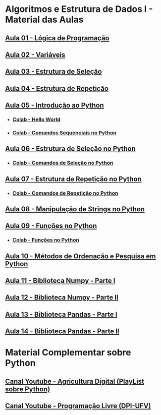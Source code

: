 # Algoritmos e Estrutura de Dados I - Material das Aulas

## [Aula 01 - Lógica de Programação](https://github.com/gustavowillam/AEDI/blob/main/Aula%2001.pdf)

## [Aula 02 - Variáveis](https://github.com/gustavowillam/AEDI/blob/main/Aula%2002.pdf)

## [Aula 03 - Estrutura de Seleção](https://github.com/gustavowillam/AEDI/blob/main/Aula%2003.pdf)

## [Aula 04 - Estrutura de Repetição](https://github.com/gustavowillam/AEDI/blob/main/Aula%2004.pdf)

## [Aula 05 - Introdução ao Python](https://github.com/gustavowillam/AEDI/blob/main/Aula%2005.pdf)

* ### [Colab - Hello World](https://colab.research.google.com/drive/1Cnmiokm3lLMsdOKcrXg8ASKgKRS2KqTa?usp=sharing)

* ### [Colab - Comandos Sequenciais no Python](https://colab.research.google.com/drive/1l_0h3YxbZsBPRkNYXqSnm2AHFHRTRkrI?usp=sharing)

## [Aula 06 - Estrutura de Seleção no Python](https://github.com/gustavowillam/AEDI/blob/main/Aula%2006.pdf)

* ### [Colab - Comandos de Seleção no Python](https://colab.research.google.com/drive/1VU7YmaTivnwpD35kwPj07dNZfEkYYZIN?usp=sharing)

## [Aula 07 - Estrutura de Repetição no Python](https://github.com/gustavowillam/AEDI/blob/main/Aula%2007.pdf)

* ### [Colab - Comandos de Repetição no Python](https://colab.research.google.com/drive/1MQ4EkbfCdVIml3nw7XAX6rxnXpeo1bA7?usp=sharing)

## [Aula 08 - Manipulação de Strings no Python](https://github.com/gustavowillam/AEDI/blob/main/Aula%2008.pdf)

## [Aula 09 - Funções no Python](https://github.com/gustavowillam/AEDI/blob/main/Aula%2009.pdf)

* ### [Colab - Funções no Python](https://colab.research.google.com/drive/1nJofdo0MSr8p_e9YHTnZs-bWGFD9AVdm?usp=sharing)

## [Aula 10 - Métodos de Ordenação e Pesquisa em Python](https://github.com/gustavowillam/AEDI/blob/main/Aula%2010.pdf)

## [Aula 11 - Biblioteca Numpy - Parte I]()

## [Aula 12 - Biblioteca Numpy - Parte II]()

## [Aula 13 - Biblioteca Pandas - Parte I](https://github.com/gustavowillam/AEDI/blob/main/Aula%2011.pdf)

## [Aula 14 - Biblioteca Pandas - Parte II](https://github.com/gustavowillam/AEDI/blob/main/Aula%2012.pdf)


# Material Complementar sobre Python

## [Canal Youtube - Agricultura Digital (PlayList sobre Python)](https://www.youtube.com/playlist?list=PLVmqNeV0L_zvTZC3uRvzMpySm4XzDVLHS)

## [Canal Youtube - Programação Livre (DPI-UFV)](https://sites.google.com/view/cursosdpi/in%C3%ADcio?authuser=0)









